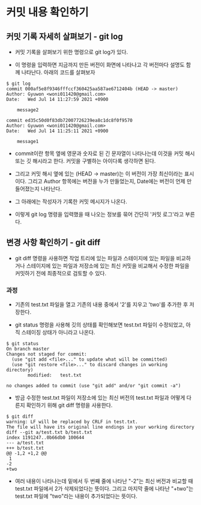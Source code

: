 # 커밋 내용 확인하기

## 커밋 기록 자세히 살펴보기 - git log

* 커밋 기록을 살펴보기 위한 명령으로 git log가 있다.

* 이 명령을 입력하면 지금까지 만든 버전이 화면에 나타나고 각 버전마다 설명도 함께 나타난다. 아래의 코드를 살펴보자

```
$ git log
commit 000af5e8f9346fffccf360425aa587ae6712404b (HEAD -> master)
Author: Gyuwon <woni011420@gmail.com>
Date:   Wed Jul 14 11:27:59 2021 +0900

    message2

commit ed35c50d0f83db72007726239ea8c1dc8f0f9570
Author: Gyuwon <woni011420@gmail.com>
Date:   Wed Jul 14 11:25:11 2021 +0900

    message1
```

*  commit이란 항목 옆에 영문과 숫자로 된 긴 문자열이 나타나는데 이것을 커밋 해시 또는 깃 해시라고 한다. 커밋을 구별하는 아이다록 생각하면 된다.

* 그리고 커밋 해시 옆에 있는 (HEAD -> master)는 이 버전이 가장 최신이라는 표시이다. 그리고 Author 항목에는 버전을 누가 만들었는지, Date에는 버전이 언제 만들어졌는지 나타난다.

* 그 아래에는 작성자가 기록한 커밋 메시지가 나온다.

* 이렇게 git log 명령을 입력했을 때 나오는 정보를 묶어 간단히 '커밋 로그'라고 부른다.

## 변경 사항 확인하기 - git diff

* git diff 명령을 사용하면 작업 트리에 있는 파일과 스테이지에 있는 파일을 비교하거나 스테이지에 있는 파일과 저장소에 있는 최신 커밋을 비교해서 수정한 파일을 커밋하기 전에 최종적으로 검토할 수 있다.

### 과정

* 기존의 test.txt 파일을 열고 기존의 내용 중에서 '2'를 지우고 'two'를 추가한 후 저장한다. 

* git status 명령을 사용해 깃의 상태를 확인해보면 test.txt 파일이 수정되었고, 아직 스테이징 상태가 아니라고 나온다.

```
$ git status
On branch master
Changes not staged for commit:
  (use "git add <file>..." to update what will be committed)
  (use "git restore <file>..." to discard changes in working directory)
        modified:   test.txt

no changes added to commit (use "git add" and/or "git commit -a")
```

* 방금 수정한 test.txt 파일이 저장소에 있는 최신 버전의 test.txt 파일과 어떻게 다른지 확인하기 위해 git diff 명령을 사용한다.

```
$ git diff
warning: LF will be replaced by CRLF in test.txt.
The file will have its original line endings in your working directory
diff --git a/test.txt b/test.txt
index 1191247..0b66db0 100644
--- a/test.txt
+++ b/test.txt
@@ -1,2 +1,2 @@
 1
-2
+two
```

* 여러 내용이 나타나는데 밑에서 두 번째 줄에 나타난 "-2"는 최신 버전과 비교할 때 test.txt 파일에서 2가 삭제되었다는 뜻이다. 그리고 마지막 줄에 나타난 "+two"는 test.txt 파일에 "two"라는 내용이 추가되었다는 뜻이다.
